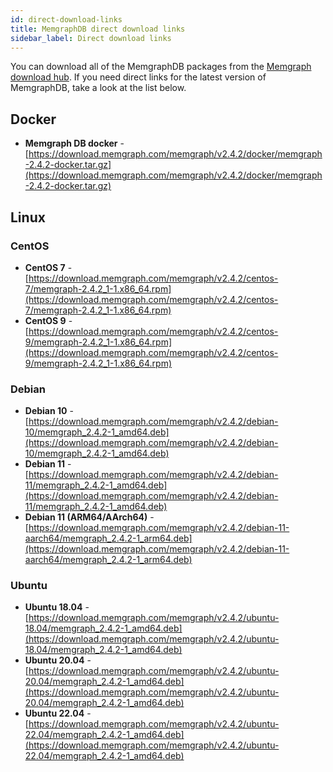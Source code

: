 ```yaml
---
id: direct-download-links
title: MemgraphDB direct download links
sidebar_label: Direct download links
---
```


You can download all of the MemgraphDB packages from the [Memgraph download
hub](https://memgraph.com/download/). If you need direct links for the latest
version of MemgraphDB, take a look at the list below.

## Docker

- **Memgraph DB docker** -
  [https://download.memgraph.com/memgraph/v2.4.2/docker/memgraph-2.4.2-docker.tar.gz](https://download.memgraph.com/memgraph/v2.4.2/docker/memgraph-2.4.2-docker.tar.gz)

## Linux

### CentOS

- **CentOS 7** -
  [https://download.memgraph.com/memgraph/v2.4.2/centos-7/memgraph-2.4.2_1-1.x86_64.rpm](https://download.memgraph.com/memgraph/v2.4.2/centos-7/memgraph-2.4.2_1-1.x86_64.rpm)
- **CentOS 9** -
  [https://download.memgraph.com/memgraph/v2.4.2/centos-9/memgraph-2.4.2_1-1.x86_64.rpm](https://download.memgraph.com/memgraph/v2.4.2/centos-9/memgraph-2.4.2_1-1.x86_64.rpm)

### Debian

- **Debian 10** -
  [https://download.memgraph.com/memgraph/v2.4.2/debian-10/memgraph_2.4.2-1_amd64.deb](https://download.memgraph.com/memgraph/v2.4.2/debian-10/memgraph_2.4.2-1_amd64.deb)
- **Debian 11** -
  [https://download.memgraph.com/memgraph/v2.4.2/debian-11/memgraph_2.4.2-1_amd64.deb](https://download.memgraph.com/memgraph/v2.4.2/debian-11/memgraph_2.4.2-1_amd64.deb)
- **Debian 11 (ARM64/AArch64)** -
  [https://download.memgraph.com/memgraph/v2.4.2/debian-11-aarch64/memgraph_2.4.2-1_arm64.deb](https://download.memgraph.com/memgraph/v2.4.2/debian-11-aarch64/memgraph_2.4.2-1_arm64.deb)

### Ubuntu

- **Ubuntu 18.04** -
  [https://download.memgraph.com/memgraph/v2.4.2/ubuntu-18.04/memgraph_2.4.2-1_amd64.deb](https://download.memgraph.com/memgraph/v2.4.2/ubuntu-18.04/memgraph_2.4.2-1_amd64.deb)
- **Ubuntu 20.04** -
  [https://download.memgraph.com/memgraph/v2.4.2/ubuntu-20.04/memgraph_2.4.2-1_amd64.deb](https://download.memgraph.com/memgraph/v2.4.2/ubuntu-20.04/memgraph_2.4.2-1_amd64.deb)
- **Ubuntu 22.04** -
  [https://download.memgraph.com/memgraph/v2.4.2/ubuntu-22.04/memgraph_2.4.2-1_amd64.deb](https://download.memgraph.com/memgraph/v2.4.2/ubuntu-22.04/memgraph_2.4.2-1_amd64.deb)
